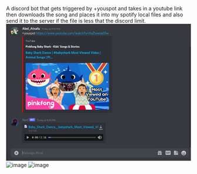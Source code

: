 A discord bot that gets triggered by +youspot and takes in a youtube link then downloads the song and places it into my spotify local files and also send it to the server if the file is less that the discord limit.
![img.png](img.png)
<img width="917" alt="image" src="https://user-images.githubusercontent.com/69553149/125995550-33ff9ecf-e073-4c62-8594-d6e7344cf7a2.png">
<img width="1171" alt="image" src="https://user-images.githubusercontent.com/69553149/125995777-bb1aa9d7-7c92-4a3d-a01f-b27cf3e44237.png">
